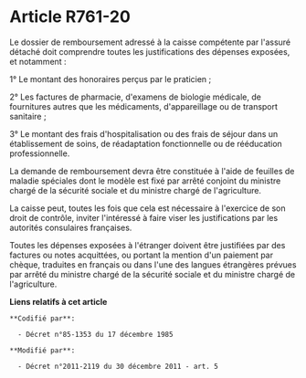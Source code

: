 # Article R761-20

Le dossier de remboursement adressé à la caisse compétente par l'assuré détaché doit comprendre toutes les justifications des
dépenses exposées, et notamment : 

1° Le montant des honoraires perçus par le praticien ; 

2° Les factures de pharmacie, d'examens de biologie médicale, de fournitures autres que les médicaments, d'appareillage ou de
transport sanitaire ; 

3° Le montant des frais d'hospitalisation ou des frais de séjour dans un établissement de soins, de réadaptation
fonctionnelle ou de rééducation professionnelle. 

La demande de remboursement devra être constituée à l'aide de feuilles de maladie spéciales dont le modèle est fixé par
arrêté conjoint du ministre chargé de la sécurité sociale et du ministre chargé de l'agriculture. 

La caisse peut, toutes les fois que cela est nécessaire à l'exercice de son droit de contrôle, inviter l'intéressé à faire
viser les justifications par les autorités consulaires françaises. 

Toutes les dépenses exposées à l'étranger doivent être justifiées par des factures ou notes acquittées, ou portant la mention
d'un paiement par chèque, traduites en français ou dans l'une des langues étrangères prévues par arrêté du ministre chargé de
la sécurité sociale et du ministre chargé de l'agriculture.

**Liens relatifs à cet article**

	**Codifié par**:

	  - Décret n°85-1353 du 17 décembre 1985

	**Modifié par**:

	  - Décret n°2011-2119 du 30 décembre 2011 - art. 5
